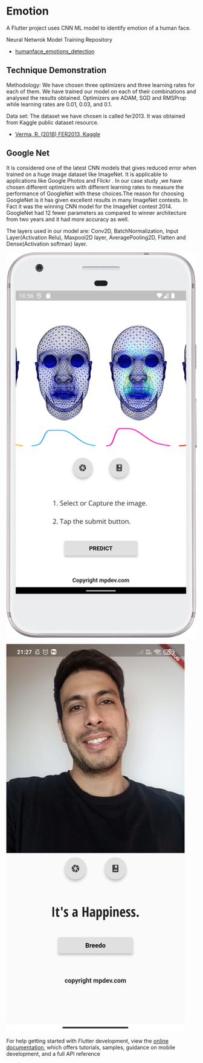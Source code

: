 # Emotion

A Flutter project uses CNN ML model to identify emotion of a human face.

Neural Netwrok Model Training Repository
- [humanface_emotions_detection](https://github.com/umar51/humanface_emotions_detection)

## Technique Demonstration

Methodology:
We have chosen three optimizers and three learning rates for each of them. We have trained our model on each of their combinations and analysed the results obtained. Optimizers are ADAM, SGD and RMSProp while learning rates are 0.01, 0.03, and 0.1. 
 
 
Data set:
The dataset we have chosen is called fer2013. It was obtained from Kaggle public dataset resource.


- [Verma, R. (2018) FER2013, Kaggle]([https://docs.flutter.dev/get-started/codelab](https://www.kaggle.com/datasets/deadskull7/fer2013))

## Google Net
It is considered one of the latest CNN models that gives reduced error when trained on a huge image dataset like ImageNet. It is applicable to applications like Google Photos and Flickr . In our case study ,we have chosen different optimizers with different learning rates to measure the performance of GoogleNet with these choices.The reason for choosing GoogleNet is it has given excellent results in many ImageNet contests. In Fact it was the winning CNN model for the ImageNet contest 2014. GoogleNet had 12 fewer parameters as compared to winner architecture from two years and it had more accuracy as well.

The layers used in our model are: Conv2D, BatchNormalization, Input Layer(Activation Relu), Maxpool2D layer, AveragePooling2D, Flatten and Dense(Activation softmax) layer.

![home](https://github.com/lvlasuod/Emotion/blob/master/home.png)

![Predicted](https://github.com/lvlasuod/Emotion/blob/master/Predicted.jpeg)

For help getting started with Flutter development, view the
[online documentation](https://docs.flutter.dev/), which offers tutorials,
samples, guidance on mobile development, and a full API reference
